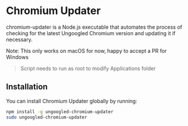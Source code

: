 # Chromium Updater

chromium-updater is a Node.js executable that automates the process of checking for the latest Ungoogled Chromium version and updating it if necessary.

Note: This only works on macOS for now, happy to accept a PR for Windows

>Script needs to run as root to modify Applications folder

## Installation

You can install Chromium Updater globally by running:
```bash
npm install -g ungoogled-chromium-updater
sudo ungoogled-chromium-updater
```